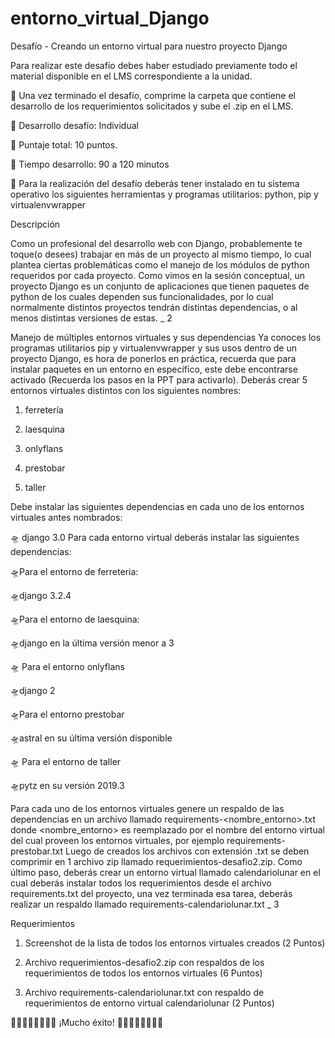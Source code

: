 # entorno_virtual_Django
Desafío - Creando un entorno virtual para nuestro proyecto Django


Para realizar este desafío debes haber estudiado previamente todo el material disponible en el LMS correspondiente a la unidad.

🚀 Una vez terminado el desafío, comprime la carpeta que contiene el desarrollo de los requerimientos solicitados y sube el .zip en el LMS.

🚀 Desarrollo desafío: Individual

🚀 Puntaje total: 10 puntos.

🚀 Tiempo desarrollo: 90 a 120 minutos

🚀 Para la realización del desafío deberás tener instalado en tu sistema operativo los siguientes herramientas y programas utilitarios: python, pip y virtualenvwrapper



Descripción

Como un profesional del desarrollo web con Django, probablemente te toque(o desees) trabajar en más de un proyecto al mismo tiempo, lo cual plantea ciertas problemáticas como el manejo de los módulos de python requeridos por cada proyecto.
Como vimos en la sesión conceptual, un proyecto Django es un conjunto de aplicaciones que tienen paquetes de python de los cuales dependen sus funcionalidades, por lo cual normalmente distintos proyectos tendrán distintas dependencias, o al menos distintas versiones de estas.
_ 2

Manejo de múltiples entornos virtuales y sus dependencias
Ya conoces los programas utilitarios pip y virtualenvwrapper y sus usos dentro de un proyecto Django, es hora de ponerlos en práctica, recuerda que para instalar paquetes en un entorno en específico, este debe encontrarse activado (Recuerda los pasos en la PPT para activarlo).
Deberás crear 5 entornos virtuales distintos con los siguientes nombres:

1. ferretería

2. laesquina

3. onlyflans

4. prestobar

5. taller
   
   
Debe instalar las siguientes dependencias en cada uno de los entornos virtuales antes nombrados:

🛸 django 3.0
Para cada entorno virtual deberás instalar las siguientes dependencias:

🛸Para el entorno de ferreteria:

🛸django 3.2.4

🛸Para el entorno de laesquina:

🛸django en la última versión menor a 3

🛸 Para el entorno onlyflans

🛸django 2

🛸Para el entorno prestobar

🛸astral en su última versión disponible

🛸 Para el entorno de taller

🛸pytz en su versión 2019.3

Para cada uno de los entornos virtuales genere un respaldo de las dependencias en un archivo llamado requirements-<nombre_entorno>.txt donde <nombre_entorno> es reemplazado por el nombre del entorno virtual del cual proveen los entornos virtuales, por ejemplo requirements-prestobar.txt
Luego de creados los archivos con extensión .txt se deben comprimir en 1 archivo zip llamado requerimientos-desafio2.zip.
Como último paso, deberás crear un entorno virtual llamado calendariolunar en el cual deberás instalar todos los requerimientos desde el archivo requirements.txt del proyecto, una vez terminada esa tarea, deberás realizar un respaldo llamado requirements-calendariolunar.txt
_ 3


Requerimientos

1. Screenshot de la lista de todos los entornos virtuales creados
(2 Puntos)

2. Archivo requerimientos-desafio2.zip con respaldos de los requerimientos de todos los entornos virtuales
(6 Puntos)

3. Archivo requirements-calendariolunar.txt con respaldo de requerimientos de entorno virtual calendariolunar
(2 Puntos)


👨‍🎓👨‍🎓👨‍🎓👨‍🎓 ¡Mucho éxito! 👨‍🎓👨‍🎓👨‍🎓👨‍🎓
